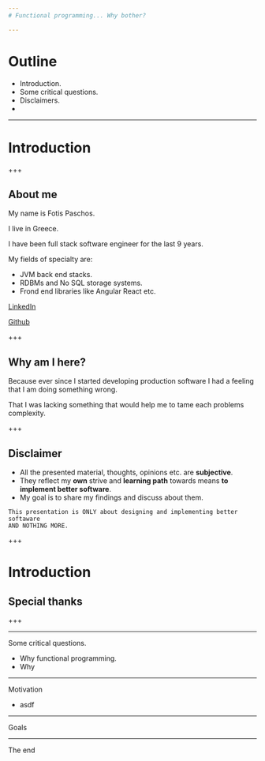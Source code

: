 ```yaml
---
# Functional programming... Why bother?

---
```

# Outline
 - Introduction.
 - Some critical questions.
 - Disclaimers.
 - 

---
# Introduction
+++

## About me
 My name is Fotis Paschos.
 
 I live in Greece.
 
 I have been full stack software engineer for the last 9 years.
 
 My fields of specialty are:
 - JVM back end stacks.
 - RDBMs and No SQL storage systems.
 - Frond end libraries like Angular React etc.
 
 [LinkedIn]()
 
 [Github]()
 
+++

## Why am I here?

Because ever since I started developing production software I had a feeling that 
I am doing something wrong.

That I was lacking something that would help me to tame each problems complexity.

+++

## Disclaimer
 - All the presented material, thoughts, opinions etc. are __subjective__. 
 - They reflect my __own__ strive and __learning path__ towards means __to implement better software__.
 - My goal is to share my findings and discuss about them.
 
 ~~~
 This presentation is ONLY about designing and implementing better softaware 
 AND NOTHING MORE.  
 ~~~

+++

# Introduction



## Special thanks
+++





 
---
Some critical questions.
 - Why functional programming.
 - Why 



---
Motivation
- asdf

---
Goals


---
The end
